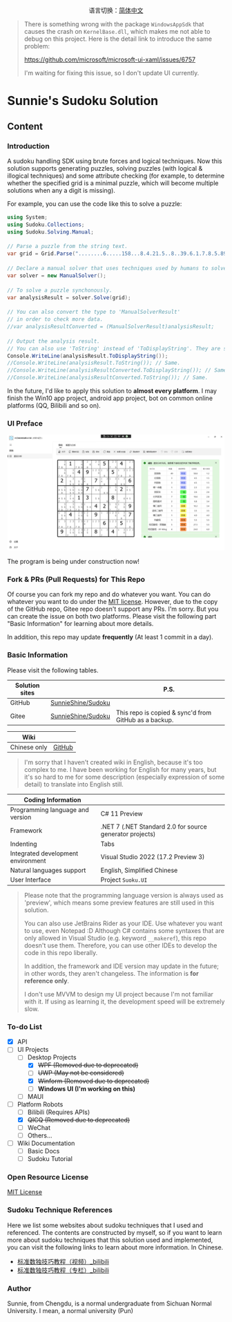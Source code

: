 <center>语言切换：<a href="README-zh-cn.md">简体中文</a></center>

> There is something wrong with the package `WindowsAppSdk` that causes the crash on `KernelBase.dll`, which makes me not able to debug on this project. Here is the detail link to introduce the same problem:
>
> https://github.com/microsoft/microsoft-ui-xaml/issues/6757
>
> I'm waiting for fixing this issue, so I don't update UI currently.

# Sunnie's Sudoku Solution

## Content

### Introduction

A sudoku handling SDK using brute forces and logical techniques. Now this solution supports generating puzzles, solving puzzles (with logical & illogical techniques) and some attribute checking (for example, to determine whether the specified grid is a minimal puzzle, which will become multiple solutions when any a digit is missing).

For example, you can use the code like this to solve a puzzle:

```csharp
using System;
using Sudoku.Collections;
using Sudoku.Solving.Manual;

// Parse a puzzle from the string text.
var grid = Grid.Parse("........6.....158...8.4.21.5..8..39.6.1.7.8.5.89..5..1.24.5.9...659.....9........");

// Declare a manual solver that uses techniques used by humans to solve a puzzle.
var solver = new ManualSolver();

// To solve a puzzle synchonously.
var analysisResult = solver.Solve(grid);

// You can also convert the type to 'ManualSolverResult'
// in order to check more data.
//var analysisResultConverted = (ManualSolverResult)analysisResult;

// Output the analysis result.
// You can also use 'ToString' instead of 'ToDisplayString'. They are same.
Console.WriteLine(analysisResult.ToDisplayString());
//Console.WriteLine(analysisResult.ToString()); // Same.
//Console.WriteLine(analysisResultConverted.ToDisplayString()); // Same.
//Console.WriteLine(analysisResultConverted.ToString()); // Same.
```

In the future, I'd like to apply this solution to **almost every platform**. I may finish the Win10 app project, android app project, bot on common online platforms (QQ, Bilibili and so on).

### UI Preface

![](docs/pic/win-ui.png)

The program is being under construction now!

### Fork & PRs (Pull Requests) for This Repo

Of course you can fork my repo and do whatever you want. You can do whatever you want to do under the [MIT license](https://github.com/SunnieShine/Sudoku/blob/main/LICENSE). However, due to the copy of the GitHub repo, Gitee repo doesn't support any PRs. I'm sorry. But you can create the issue on both two platforms. Please visit the following part "Basic Information" for learning about more details.

In addition, this repo may update **frequently** (At least 1 commit in a day).

### Basic Information

Please visit the following tables.

| Solution sites |                                                             | P.S.                                                  |
| -------------- | ----------------------------------------------------------- | ----------------------------------------------------- |
| GitHub         | [SunnieShine/Sudoku](https://github.com/SunnieShine/Sudoku) |                                                       |
| Gitee          | [SunnieShine/Sudoku](https://gitee.com/SunnieShine/Sudoku)  | This repo is copied & sync'd from GitHub as a backup. |

| Wiki         |                                                |
| ------------ | ---------------------------------------------- |
| Chinese only | [GitHub](https://sunnieshine.github.io/Sudoku) |

> I'm sorry that I haven't created wiki in English, because it's too complex to me. I have been working for English for many years, but it's so hard to me for some description (especially expression of some detail) to translate into English still.

| Coding Information                 |                                                          |
| ---------------------------------- | -------------------------------------------------------- |
| Programming language and version   | C# 11 Preview                                            |
| Framework                          | .NET 7 (.NET Standard 2.0 for source generator projects) |
| Indenting                          | Tabs                                                     |
| Integrated development environment | Visual Studio 2022 (17.2 Preview 3)                      |
| Natural languages support          | English, Simplified Chinese                              |
| User Interface                     | Project `Suoku.UI`                                       |

> Please note that the programming language version is always used as 'preview', which means some preview features are still used in this solution.
>
> You can also use JetBrains Rider as your IDE. Use whatever you want to use, even Notepad :D Although C# contains some syntaxes that are only allowed in Visual Studio (e.g. keyword `__makeref`), this repo doesn't use them. Therefore, you can use other IDEs to develop the code in this repo liberally.
>
> In addition, the framework and IDE version may update in the future; in other words, they aren't changeless. The information is **for reference only**.
>
> I don't use MVVM to design my UI project because I'm not familiar with it. If using as learning it, the development speed will be extremely slow.

### To-do List

* [x] API
* [ ] UI Projects
  * [ ] Desktop Projects
    * [x] ~~WPF (Removed due to deprecated)~~
    * [ ] ~~UWP (May not be considered)~~
    * [x] ~~Winform (Removed due to deprecated)~~
    * [ ] **Windows UI (I'm working on this)**
  * [ ] MAUI
* [ ] Platform Robots
  * [ ] Bilibili (Requires APIs)
  * [x] ~~QICQ (Removed due to deprecated)~~
  * [ ] WeChat
  * [ ] Others...
* [ ] Wiki Documentation
  * [ ] Basic Docs
  * [ ] Sudoku Tutorial

### Open Resource License

[MIT License](https://github.com/SunnieShine/Sudoku/blob/main/LICENSE)

### Sudoku Technique References

Here we list some websites about sudoku techniques that I used and referenced. The contents are constructed by myself, so if you want to learn more about sudoku techniques that this solution used and implemented, you can visit the following links to learn about more information. In Chinese.

* [标准数独技巧教程（视频）_bilibili](https://www.bilibili.com/video/BV1Mx411z7uq)
* [标准数独技巧教程（专栏）_bilibili](https://www.bilibili.com/read/readlist/rl291187)

### Author

Sunnie, from Chengdu, is a normal undergraduate from Sichuan Normal University. I mean, a normal university (Pun)

